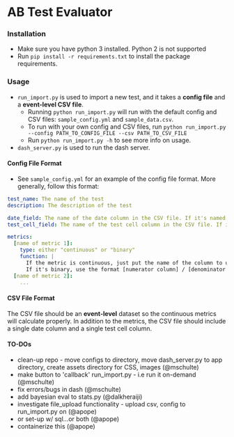 
# AB Test Evaluator


### Installation

- Make sure you have python 3 installed. Python 2 is not supported
- Run `pip install -r requirements.txt` to install the package requirements.

### Usage

- `run_import.py` is used to import a new test, and it takes a **config file** and a **event-level CSV file**.
  - Running `python run_import.py` will run with the default config and CSV files: `sample_config.yml` and `sample_data.csv`.
  - To run with your own config and CSV files, run `python run_import.py --config PATH_TO_CONFIG_FILE --csv PATH_TO_CSV_FILE`
  - Run `python run_import.py -h` to see more info on usage.
- `dash_server.py` is used to run the dash server.

#### Config File Format

- See `sample_config.yml` for an example of the config file format. More generally, follow this format:
```yaml
test_name: The name of the test
description: The description of the test

date_field: The name of the date column in the CSV file. If it's named DT, you can omit this
test_cell_field: The name of the test cell column in the CSV file. If it's named TEST_CELL, you can omit this

metrics:
  [name of metric 1]:
    type: either "continuous" or "binary"
    function: |
      If the metric is continuous, just put the name of the column to use.
      If it's binary, use the format [numerator column] / [denominator column]
  [name of metric 2]:
    ...
```    

#### CSV File Format

The CSV file should be an **event-level** dataset so the continuous metrics will calculate properly. In addition to the metrics, the CSV file should include a single date column and a single test cell column.

#### TO-DOs
* clean-up repo - move configs to directory, move dash_server.py to app directory, create assets directory for CSS, images (@mschulte)
* make button to 'callback' run_import.py - i.e run it on-demand (@mschulte)
* fix errors/bugs in dash (@mschulte)
* add bayesian eval to stats.py (@dalkheraiji)
* investigate file_upload functionality - upload csv, config to run_import.py on (@apope)
* or set-up w/ sql...or both (@apope)
* containerize this (@apope)
